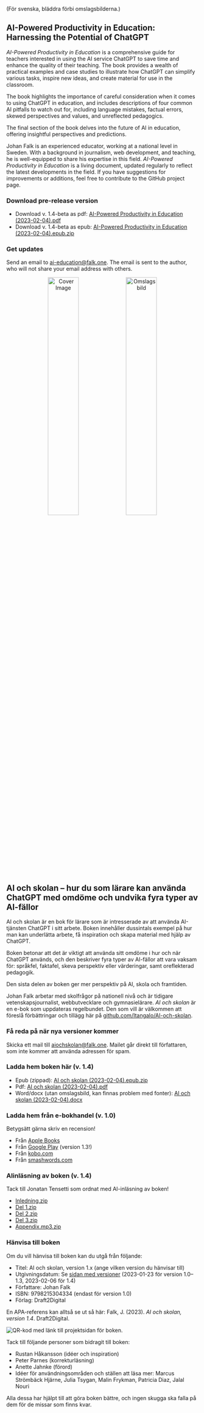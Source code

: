 (För svenska, bläddra förbi omslagsbilderna.)

## AI-Powered Productivity in Education: Harnessing the Potential of ChatGPT

*AI-Powered Productivity in Education* is a comprehensive guide for teachers interested in using the AI service ChatGPT to save time and enhance the quality of their teaching. The book provides a wealth of practical examples and case studies to illustrate how ChatGPT can simplify various tasks, inspire new ideas, and create material for use in the classroom.

The book highlights the importance of careful consideration when it comes to using ChatGPT in education, and includes descriptions of four common AI pitfalls to watch out for, including language mistakes, factual errors, skewed perspectives and values, and unreflected pedagogics.

The final section of the book delves into the future of AI in education, offering insightful perspectives and predictions.

Johan Falk is an experienced educator, working at a national level in Sweden. With a background in journalism, web development, and teaching, he is well-equipped to share his expertise in this field. *AI-Powered Productivity in Education* is a living document, updated regularly to reflect the latest developments in the field. If you have suggestions for improvements or additions, feel free to contribute to the GitHub project page.

### Download pre-release version

* Download v. 1.4-beta as pdf: [AI-Powered Productivity in Education (2023-02-04).pdf](https://github.com/Itangalo/AI-och-skolan/files/10609240/AI-Powered.Productivity.in.Education.2023-02-04.18.25.pdf)
* Download v. 1.4-beta as epub: [AI-Powered Productivity in Education (2023-02-04).epub.zip](https://github.com/Itangalo/AI-och-skolan/files/10609239/AI-Powered.Productivity.in.Education.2023-02-04.18.25.epub.zip)

### Get updates

Send an email to [ai-education@falk.one](mailto:ai-education@falk.one?Subject=Please%20notify%20me%20on%20new%20version%20of%20the%20AI%20book&Body=Please%20notify%20me%20on%20new%20version%20of%20the%20AI%20book). The email is sent to the author, who will not share your email address with others.

<p float="left" align="middle">
  <img src="https://user-images.githubusercontent.com/262940/216779469-372d204b-7b41-4bed-aef3-1adc0dc607bf.png" title="Cover Image" width="40%" height="40%" />
  <img src="https://user-images.githubusercontent.com/262940/216779472-acb302bb-7107-4d4e-8b36-7a8b8cee61e6.png" title="Omslagsbild" width="40%" height="40%" />
</p>



## AI och skolan – hur du som lärare kan använda ChatGPT med omdöme och undvika fyra typer av AI-fällor

AI och skolan är en bok för lärare som är intresserade av att använda AI-tjänsten ChatGPT i sitt arbete. Boken innehåller dussintals exempel på hur man kan underlätta arbete, få inspiration och skapa material med hjälp av ChatGPT.

Boken betonar att det är viktigt att använda sitt omdöme i hur och när ChatGPT används, och den beskriver fyra typer av AI-fällor att vara vaksam för: språkfel, faktafel, skeva perspektiv eller värderingar, samt oreflekterad pedagogik.

Den sista delen av boken ger mer perspektiv på AI, skola och framtiden.

Johan Falk arbetar med skolfrågor på nationell nivå och är tidigare vetenskapsjournalist, webbutvecklare och gymnasielärare. _AI och skolan_ är en e-bok som uppdateras regelbundet. Den som vill är välkommen att föreslå förbättringar och tillägg här på [github.com/Itangalo/AI-och-skolan][1].

### Få reda på när nya versioner kommer

Skicka ett mail till [aiochskolan@falk.one](mailto:aiochskolan@falk.one?Subject=Meddela%20vid%20nya%20versioner%20av%20AI%20och%20skolan&Body=Jag%20vill%20veta%20n%C3%A4r%20det%20kommer%20nya%20versioner%20av%20boken.). Mailet går direkt till författaren, som inte kommer att använda adressen för spam.

### Ladda hem boken här (v. 1.4)

* Epub (zippad): [AI och skolan (2023-02-04).epub.zip](https://github.com/Itangalo/AI-och-skolan/files/10609124/AI.och.skolan.2023-02-04.epub.zip)
* Pdf: [AI och skolan (2023-02-04).pdf](https://github.com/Itangalo/AI-och-skolan/files/10609125/AI.och.skolan.2023-02-04.pdf)
* Word/docx (utan omslagsbild, kan finnas problem med fonter): [AI och skolan (2023-02-04).docx](https://github.com/Itangalo/AI-och-skolan/files/10609123/AI.och.skolan.2023-02-04.docx)

### Ladda hem från e-bokhandel (v. 1.0)

Betygsätt gärna skriv en recension!

* Från [Apple Books](https://books.apple.com/us/book/id6445495939)
* Från [Google Play](https://play.google.com/store/books/details?id=QeCoEAAAQBAJ&pli=1) (version 1.3!)
* Från [kobo.com](https://www.kobo.com/se/sv/ebook/ai-och-skolan)
* Från [smashwords.com](https://www.smashwords.com/books/view/1325975)

### AIinläsning av boken (v. 1.4)

Tack till Jonatan Tensetti som ordnat med AI-inläsning av boken!

- [Inledning.zip](https://github.com/Itangalo/AI-Education/files/10677927/Inledning.zip)
- [Del 1.zip](https://github.com/Itangalo/AI-Education/files/10677922/Del.1.zip)
- [Del 2.zip](https://github.com/Itangalo/AI-Education/files/10677924/Del.2.zip)
- [Del 3.zip](https://github.com/Itangalo/AI-Education/files/10677926/Del.3.zip)
- [Appendix.mp3.zip](https://github.com/Itangalo/AI-Education/files/10677921/Appendix.mp3.zip)

### Hänvisa till boken

Om du vill hänvisa till boken kan du utgå från följande:

* Titel: AI och skolan, version 1.x (ange vilken version du hänvisar till)
* Utgivningsdatum: Se [sidan med versioner](https://github.com/Itangalo/AI-Education/releases) (2023-01-23 för version 1.0–1.3, 2023-02-06 för 1.4)
* Författare: Johan Falk
* ISBN: 9798215304334 (endast för version 1.0)
* Förlag: Draft2Digital

En APA-referens kan alltså se ut så här: Falk, J. (2023). *AI och skolan, version 1.4*. Draft2Digital.


![QR-kod med länk till projektsidan för boken.][image-1]

Tack till följande personer som bidragit till boken:

* Rustan Håkansson (idéer och inspiration)
* Peter Parnes (korrekturläsning)
* Anette Jahnke (förord)
* Idéer för användningsområden och ställen att läsa mer: Marcus Strömbäck Hjärne, Julia Tsygan, Malin Frykman, Patricia Diaz, Jalal Nouri

Alla dessa har hjälpt till att göra boken bättre, och ingen skugga ska falla på dem för de missar som finns kvar.

[1]:	https://github.com/Itangalo/AI-och-skolan

[image-1]:	https://user-images.githubusercontent.com/262940/212624798-54e824c6-545c-4aea-a586-c0a86e87e63d.png
